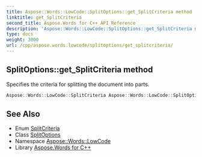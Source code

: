 ```yaml
---
title: Aspose::Words::LowCode::SplitOptions::get_SplitCriteria method
linktitle: get_SplitCriteria
second_title: Aspose.Words for C++ API Reference
description: 'Aspose::Words::LowCode::SplitOptions::get_SplitCriteria method. Specifies the criteria for splitting the document into parts in C++.'
type: docs
weight: 3000
url: /cpp/aspose.words.lowcode/splitoptions/get_splitcriteria/
---
```

## SplitOptions::get_SplitCriteria method


Specifies the criteria for splitting the document into parts.

```cpp
Aspose::Words::LowCode::SplitCriteria Aspose::Words::LowCode::SplitOptions::get_SplitCriteria() const
```

## See Also

* Enum [SplitCriteria](../../splitcriteria/)
* Class [SplitOptions](../)
* Namespace [Aspose::Words::LowCode](../../)
* Library [Aspose.Words for C++](../../../)
